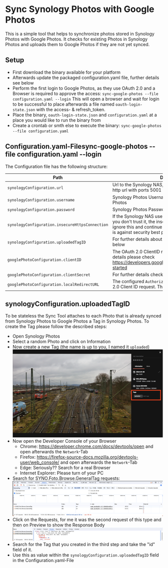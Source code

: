 # Sync Synology Photos with Google Photos

This is a simple tool that helps to synchronize photos stored in Synology Photos with Google Photos.
It checks for existing Photos in Synology Photos and uploads them to Google Photos if they are not yet synced.


## Setup

* First download the binary available for your platform
* Afterwards update the packaged configuration.yaml file, further details see below
* Perform the first login to Google Photos, as they use OAuth 2.0 and a Browser is required to approve the access:
  `sync-google-photos --file configuration.yaml --login`
  This will open a browser and wait for login to be successful to place afterwards a file named `oauth-login-state.json` with the access- & refresh_token.
* Place the binary, `oauth-login-state.json` and `configuration.yaml` at a place you would like to run the binary from
* Create a crontab or smth else to execute the binary: `sync-google-photos --file configuration.yaml`

## Configuration.yaml-Filesync-google-photos --file configuration.yaml --login

The Configuration file has the following structure:

| Path | Description |
|------|-------------|
| `synologyConfiguration.url` | Url to the Synology NAS, this will be eigther the https or http url with ports 5001 or 5000 |
| `synologyConfiguration.username` | Synology Photos Username used for accessing the Photos |
| `synologyConfiguration.password` | Synology Photos Password used for accessing the Photos |
| `synologyConfiguration.insecureHttpsConnection` | If the Synology NAS uses a self-signed Certificate and you don't trust it, the insecure Https Connection will ignore this and continue without raising an Exception. This is against security best practices, use it with caution. |
| `synologyConfiguration.uploadedTagID` | For further details about this please check the section below |
| `googlePhotoConfiguration.clientID` | The OAuth 2.0 ClientID received from Google, for further details please check https://developers.google.com/photos/library/guides/get-started |
| `googlePhotoConfiguration.clientSecret` | For further details check the link mentioned in clientID |
| `googlePhotoConfiguration.localRedirectURL` | The configured `Authorized redirect URI` from the OAuth 2.0 Client ID request. This should be smth with localhost |


## synologyConfiguration.uploadedTagID

To be stateless the Sync Tool attaches to each Photo that is already synced from Synology Photos to Google Photos a Tag in Synology Photos.
To create the Tag please follow the described steps:

* Open Synology Photos
* Select a random Photo and click on Information
* Now create a new Tag (the name is up to you, I named it `uploaded`)
  ![Add Tag to Image](./assets/create_tag.png)
* Now open the Developer Console of your Browser
  * Chrome: https://developer.chrome.com/docs/devtools/open and open afterwards the `Network`-Tab
  * Firefox: https://firefox-source-docs.mozilla.org/devtools-user/web_console/ and open afterwards the `Network`-Tab
  * Edge: Seriously?? Search for a real Browser
  * Internet Explorer: Please turn of your PC
* Search for SYNO.Foto.Browse.GeneralTag requests:
  ![Developer Console Available Tags](./assets/developer_console.png)
* Click on the Requests, for me it was the second request of this type and then on Preview to show the Response Body
  ![ID of the created Tag](assets/developer_console_extract_id.png)
* Search for the Tag that you created in the third step and take the "id" field of it.
* Use this as value within the `synologyConfiguration.uploadedTagID` field in the Configuration.yaml-File